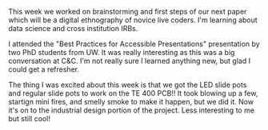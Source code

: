 This week we worked on brainstorming and first steps of our next paper which will be a digital ethnography of novice live coders. I'm learning about data science and cross institution IRBs. 

I attended the "Best Practices for Accessible Presentations" presentation by two PhD students from UW. It was really interesting as this was a big conversation at C&C. I'm not really sure I learned anything new, but glad I could get a refresher. 

The thing I was excited about this week is that we got the LED slide pots and regular slide pots to work on the TE 400 PCB!! It took blowing up a few, startign mini fires, and smelly smoke to make it happen, but we did it. Now it's on to the industrial design portion of the project. Less interesting to me but still cool! 
